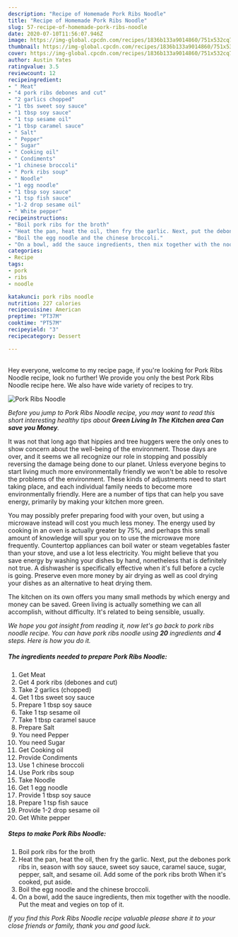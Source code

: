 ```yaml
---
description: "Recipe of Homemade Pork Ribs Noodle"
title: "Recipe of Homemade Pork Ribs Noodle"
slug: 57-recipe-of-homemade-pork-ribs-noodle
date: 2020-07-10T11:56:07.946Z
image: https://img-global.cpcdn.com/recipes/1836b133a9014860/751x532cq70/pork-ribs-noodle-recipe-main-photo.jpg
thumbnail: https://img-global.cpcdn.com/recipes/1836b133a9014860/751x532cq70/pork-ribs-noodle-recipe-main-photo.jpg
cover: https://img-global.cpcdn.com/recipes/1836b133a9014860/751x532cq70/pork-ribs-noodle-recipe-main-photo.jpg
author: Austin Yates
ratingvalue: 3.5
reviewcount: 12
recipeingredient:
- " Meat"
- "4 pork ribs debones and cut"
- "2 garlics chopped"
- "1 tbs sweet soy sauce"
- "1 tbsp soy sauce"
- "1 tsp sesame oil"
- "1 tbsp caramel sauce"
- " Salt"
- " Pepper"
- " Sugar"
- " Cooking oil"
- " Condiments"
- "1 chinese broccoli"
- " Pork ribs soup"
- " Noodle"
- "1 egg noodle"
- "1 tbsp soy sauce"
- "1 tsp fish sauce"
- "1-2 drop sesame oil"
- " White pepper"
recipeinstructions:
- "Boil pork ribs for the broth"
- "Heat the pan, heat the oil, then fry the garlic. Next, put the debones pork ribs in, season with soy sauce, sweet soy sauce, caramel sauce, sugar, pepper, salt, and sesame oil. Add some of the pork ribs broth When it&#39;s cooked, put aside."
- "Boil the egg noodle and the chinese broccoli."
- "On a bowl, add the sauce ingredients, then mix together with the noodle. Put the meat and vegies on top of it."
categories:
- Recipe
tags:
- pork
- ribs
- noodle

katakunci: pork ribs noodle 
nutrition: 227 calories
recipecuisine: American
preptime: "PT37M"
cooktime: "PT57M"
recipeyield: "3"
recipecategory: Dessert

---
```

<br>
Hey everyone, welcome to my recipe page, if you're looking for Pork Ribs Noodle recipe, look no further! We provide you only the best Pork Ribs Noodle recipe here. We also have wide variety of recipes to try.
<br>


![Pork Ribs Noodle](https://img-global.cpcdn.com/recipes/1836b133a9014860/751x532cq70/pork-ribs-noodle-recipe-main-photo.jpg)

<i>Before you jump to Pork Ribs Noodle recipe, you may want to read this short interesting healthy tips about 
<strong>Green Living In The Kitchen area Can save you Money</strong>.</i>
</br>

It was not that long ago that hippies and tree huggers were the only ones to show concern about the well-being of the environment. Those days are over, and it seems we all recognize our role in stopping and possibly reversing the damage being done to our planet. Unless everyone begins to start living much more environmentally friendly we won't be able to resolve the problems of the environment. These kinds of adjustments need to start taking place, and each individual family needs to become more environmentally friendly. Here are a number of tips that can help you save energy, primarily by making your kitchen more green.

You may possibly prefer preparing food with your oven, but using a microwave instead will cost you much less money. The energy used by cooking in an oven is actually greater by 75%, and perhaps this small amount of knowledge will spur you on to use the microwave more frequently. Countertop appliances can boil water or steam vegetables faster than your stove, and use a lot less electricity. You might believe that you save energy by washing your dishes by hand, nonetheless that is definitely not true. A dishwasher is specifically effective when it's full before a cycle is going. Preserve even more money by air drying as well as cool drying your dishes as an alternative to heat drying them.

The kitchen on its own offers you many small methods by which energy and money can be saved. Green living is actually something we can all accomplish, without difficulty. It's related to being sensible, usually.


<i>We hope you got insight from reading it, now let's go back to pork ribs noodle recipe. You can have pork ribs noodle using <strong>20</strong> ingredients and <strong>4</strong> steps. Here is how you do it.
</i>

##### The ingredients needed to prepare Pork Ribs Noodle:

1. Get  Meat
1. Get 4 pork ribs (debones and cut)
1. Take 2 garlics (chopped)
1. Get 1 tbs sweet soy sauce
1. Prepare 1 tbsp soy sauce
1. Take 1 tsp sesame oil
1. Take 1 tbsp caramel sauce
1. Prepare  Salt
1. You need  Pepper
1. You need  Sugar
1. Get  Cooking oil
1. Provide  Condiments
1. Use 1 chinese broccoli
1. Use  Pork ribs soup
1. Take  Noodle
1. Get 1 egg noodle
1. Provide 1 tbsp soy sauce
1. Prepare 1 tsp fish sauce
1. Provide 1-2 drop sesame oil
1. Get  White pepper


##### Steps to make Pork Ribs Noodle:

1. Boil pork ribs for the broth
1. Heat the pan, heat the oil, then fry the garlic. Next, put the debones pork ribs in, season with soy sauce, sweet soy sauce, caramel sauce, sugar, pepper, salt, and sesame oil. Add some of the pork ribs broth When it&#39;s cooked, put aside.
1. Boil the egg noodle and the chinese broccoli.
1. On a bowl, add the sauce ingredients, then mix together with the noodle. Put the meat and vegies on top of it.


<i>If you find this Pork Ribs Noodle recipe valuable please share it to your close friends or family, thank you and good luck.</i>
